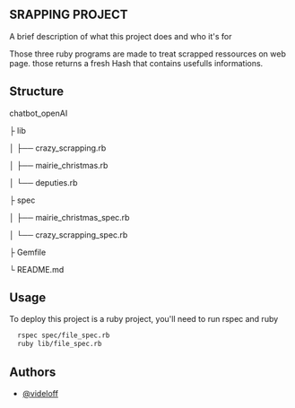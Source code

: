 ## SRAPPING PROJECT

A brief description of what this project does and who it's for

Those three ruby programs are made to treat scrapped ressources on web page. those returns a fresh Hash that contains usefulls informations.


## Structure

chatbot_openAI

├ lib

│ ├── crazy_scrapping.rb

│ ├── mairie_christmas.rb

│ └── deputies.rb

├ spec

│ ├── mairie_christmas_spec.rb

│ └── crazy_scrapping_spec.rb

├ Gemfile

└ README.md
## Usage

To deploy this project is a ruby project, you'll need to run rspec and ruby

```bash
  rspec spec/file_spec.rb
  ruby lib/file_spec.rb
```


## Authors

- [@videloff](https://github.com/Videloff)
